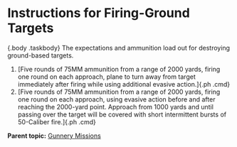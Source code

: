 
Instructions for Firing-Ground Targets
======================================

 {.body .taskbody}
The expectations and ammunition load out for destroying ground-based
targets.

1.  [Five rounds of 75MM ammunition from a range of 2000 yards, firing
    one round on each approach, plane to turn away from target
    immediately after firing while using additional evasive action.]{.ph
    .cmd}
2.  [Five rounds of 75MM ammunition from a range of 2000 yards, firing
    one round on each approach, using evasive action before and after
    reaching the 2000-yard point. Approach from 1000 yards and until
    passing over the target will be covered with short intermittent
    bursts of 50-Caliber fire.]{.ph .cmd}




**Parent topic:** [Gunnery
Missions](../topics/gunnery_missions.md "In this and all ensuing gunnery missions when both ground and water targets are used, extreme care must be exercised to see that the field of fire is clear of other planes.")



